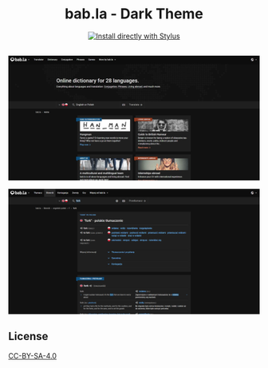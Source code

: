 <div align="center">
  <h1>bab.la - Dark Theme</h1>
  <a href="https://github.com/pabli24/bab.la-dark/raw/main/babla-dark.user.css">
    <img src="https://img.shields.io/badge/Install%20directly%20with-Stylus-285959.svg" alt="Install directly with Stylus">
  </a>
</div>

<br>

![Screenshot GreasyFork](./img/babla1.jpg)

![Screenshot GreasyFork](./img/babla2.png)

## License
[CC-BY-SA-4.0](https://github.com/pabli24/bab.la-dark/blob/main/LICENSE)
